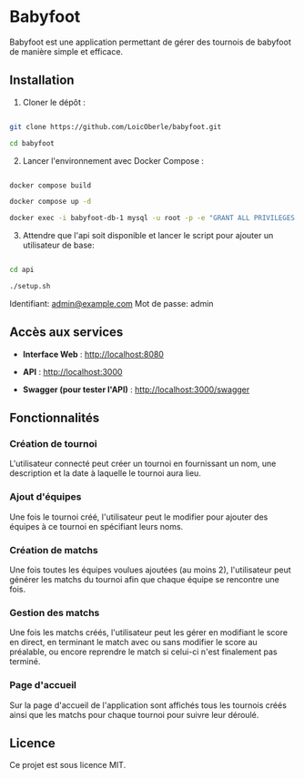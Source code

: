 
# Babyfoot

  

Babyfoot est une application permettant de gérer des tournois de babyfoot de manière simple et efficace.

  

## Installation

  

1. Cloner le dépôt :

```sh

git clone https://github.com/LoicOberle/babyfoot.git

cd babyfoot

```

  

2. Lancer l'environnement avec Docker Compose :

```sh

docker compose build

docker compose up -d

docker exec -i babyfoot-db-1 mysql -u root -p -e "GRANT ALL PRIVILEGES ON *.* TO 'root'@'%' IDENTIFIED BY 'rootpassword' WITH GRANT OPTION; FLUSH PRIVILEGES;"


```

  

3. Attendre que l'api soit disponible et lancer le script pour ajouter un utilisateur de base:

```sh

cd api

./setup.sh

```

Identifiant: admin@example.com
Mot de passe: admin


## Accès aux services

  

-  **Interface Web** : [http://localhost:8080](http://localhost:8080)

-  **API** : [http://localhost:3000](http://localhost:3000)

-  **Swagger (pour tester l'API)** : [http://localhost:3000/swagger](http://localhost:3000/swagger)

  
  

## Fonctionnalités

  

### Création de tournoi

L'utilisateur connecté peut créer un tournoi en fournissant un nom, une description et la date à laquelle le tournoi aura lieu.

  

### Ajout d'équipes

Une fois le tournoi créé, l'utilisateur peut le modifier pour ajouter des équipes à ce tournoi en spécifiant leurs noms.

### Création de matchs

Une fois toutes les équipes voulues ajoutées (au moins 2), l'utilisateur peut générer les matchs du tournoi afin que chaque équipe se rencontre une fois.

### Gestion des matchs

Une fois les matchs créés, l'utilisateur peut les gérer en modifiant le score en direct, en terminant le match avec ou sans modifier le score au préalable, ou encore reprendre le match si celui-ci n'est finalement pas terminé.

### Page d'accueil

Sur la page d'accueil de l'application sont affichés tous les tournois créés ainsi que les matchs pour chaque tournoi pour suivre leur déroulé.

## Licence

Ce projet est sous licence MIT.
